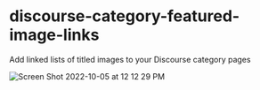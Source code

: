 # discourse-category-featured-image-links

Add linked lists of titled images to your Discourse category pages

![Screen Shot 2022-10-05 at 12 12 29 PM](https://user-images.githubusercontent.com/1681963/194109699-4fef44f7-92d9-420c-a4de-d6b2066a082c.png)
